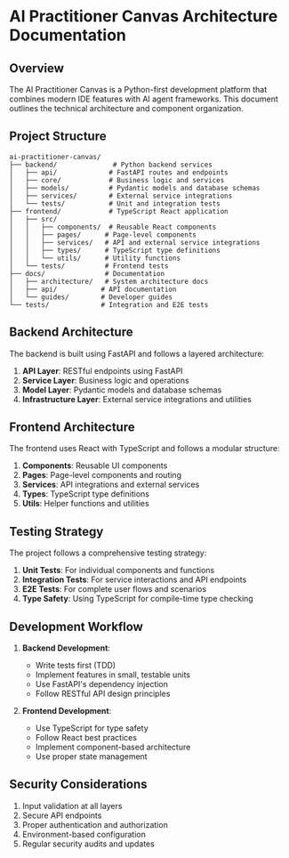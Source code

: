 # AI Practitioner Canvas Architecture Documentation

## Overview

The AI Practitioner Canvas is a Python-first development platform that combines modern IDE features with AI agent frameworks. This document outlines the technical architecture and component organization.

## Project Structure

```
ai-practitioner-canvas/
├── backend/              # Python backend services
│   ├── api/             # FastAPI routes and endpoints
│   ├── core/            # Business logic and services
│   ├── models/          # Pydantic models and database schemas
│   ├── services/        # External service integrations
│   └── tests/           # Unit and integration tests
├── frontend/            # TypeScript React application
│   ├── src/
│   │   ├── components/  # Reusable React components
│   │   ├── pages/      # Page-level components
│   │   ├── services/   # API and external service integrations
│   │   ├── types/      # TypeScript type definitions
│   │   └── utils/      # Utility functions
│   └── tests/          # Frontend tests
├── docs/               # Documentation
│   ├── architecture/   # System architecture docs
│   ├── api/           # API documentation
│   └── guides/        # Developer guides
└── tests/             # Integration and E2E tests
```

## Backend Architecture

The backend is built using FastAPI and follows a layered architecture:

1. **API Layer**: RESTful endpoints using FastAPI
2. **Service Layer**: Business logic and operations
3. **Model Layer**: Pydantic models and database schemas
4. **Infrastructure Layer**: External service integrations and utilities

## Frontend Architecture

The frontend uses React with TypeScript and follows a modular structure:

1. **Components**: Reusable UI components
2. **Pages**: Page-level components and routing
3. **Services**: API integrations and external services
4. **Types**: TypeScript type definitions
5. **Utils**: Helper functions and utilities

## Testing Strategy

The project follows a comprehensive testing strategy:

1. **Unit Tests**: For individual components and functions
2. **Integration Tests**: For service interactions and API endpoints
3. **E2E Tests**: For complete user flows and scenarios
4. **Type Safety**: Using TypeScript for compile-time type checking

## Development Workflow

1. **Backend Development**:
   - Write tests first (TDD)
   - Implement features in small, testable units
   - Use FastAPI's dependency injection
   - Follow RESTful API design principles

2. **Frontend Development**:
   - Use TypeScript for type safety
   - Follow React best practices
   - Implement component-based architecture
   - Use proper state management

## Security Considerations

1. Input validation at all layers
2. Secure API endpoints
3. Proper authentication and authorization
4. Environment-based configuration
5. Regular security audits and updates
